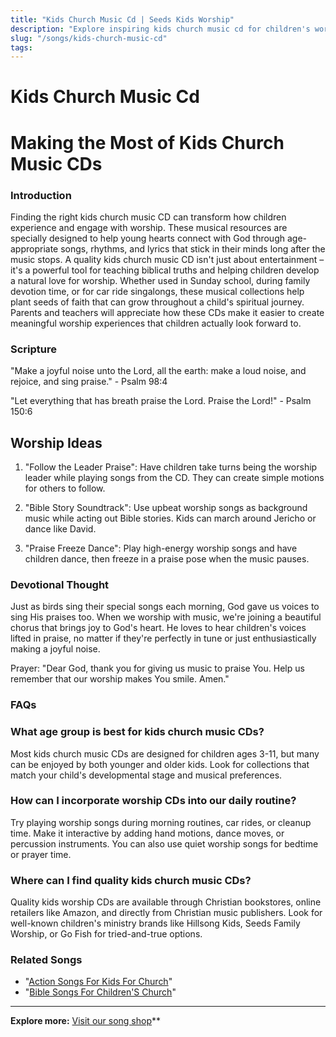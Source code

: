```yaml
---
title: "Kids Church Music Cd | Seeds Kids Worship"
description: "Explore inspiring kids church music cd for children's worship and faith development. Biblical music resources for families and ministry."
slug: "/songs/kids-church-music-cd"
tags:
---
```


# Kids Church Music Cd

# Making the Most of Kids Church Music CDs

### Introduction
Finding the right kids church music CD can transform how children experience and engage with worship. These musical resources are specially designed to help young hearts connect with God through age-appropriate songs, rhythms, and lyrics that stick in their minds long after the music stops. A quality kids church music CD isn't just about entertainment – it's a powerful tool for teaching biblical truths and helping children develop a natural love for worship. Whether used in Sunday school, during family devotion time, or for car ride singalongs, these musical collections help plant seeds of faith that can grow throughout a child's spiritual journey. Parents and teachers will appreciate how these CDs make it easier to create meaningful worship experiences that children actually look forward to.

### Scripture
"Make a joyful noise unto the Lord, all the earth: make a loud noise, and rejoice, and sing praise." - Psalm 98:4

"Let everything that has breath praise the Lord. Praise the Lord!" - Psalm 150:6

## Worship Ideas
1. "Follow the Leader Praise": Have children take turns being the worship leader while playing songs from the CD. They can create simple motions for others to follow.

2. "Bible Story Soundtrack": Use upbeat worship songs as background music while acting out Bible stories. Kids can march around Jericho or dance like David.

3. "Praise Freeze Dance": Play high-energy worship songs and have children dance, then freeze in a praise pose when the music pauses.

### Devotional Thought
Just as birds sing their special songs each morning, God gave us voices to sing His praises too. When we worship with music, we're joining a beautiful chorus that brings joy to God's heart. He loves to hear children's voices lifted in praise, no matter if they're perfectly in tune or just enthusiastically making a joyful noise.

Prayer: "Dear God, thank you for giving us music to praise You. Help us remember that our worship makes You smile. Amen."

### FAQs

### What age group is best for kids church music CDs?
Most kids church music CDs are designed for children ages 3-11, but many can be enjoyed by both younger and older kids. Look for collections that match your child's developmental stage and musical preferences.

### How can I incorporate worship CDs into our daily routine?
Try playing worship songs during morning routines, car rides, or cleanup time. Make it interactive by adding hand motions, dance moves, or percussion instruments. You can also use quiet worship songs for bedtime or prayer time.

### Where can I find quality kids church music CDs?
Quality kids worship CDs are available through Christian bookstores, online retailers like Amazon, and directly from Christian music publishers. Look for well-known children's ministry brands like Hillsong Kids, Seeds Family Worship, or Go Fish for tried-and-true options.

### Related Songs

- "[Action Songs For Kids For Church](/songs/action-songs-for-kids-for-church/)"
- "[Bible Songs For Children'S Church](/songs/bible-songs-for-children-s-church/)"

---

**Explore more:** [Visit our song shop](https://seedskidsworship.com/shop)**

<!-- Schema Markup -->
<script type="application/ld+json">
{
  "@context": "https://schema.org",
  "@type": "MusicRecording",
  "name": "Kids Church Music Cd",
  "byArtist": {
    "@type": "MusicGroup",
    "name": "Seeds Kids Worship"
  },
  "isFamilyFriendly": true,
  "url": "https://seedskidsworship.com/songs/kids-church-music-cd/"
}
</script>